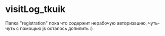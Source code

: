 # visitLog_tkuik

Папка "registration" пока что содержит нерабочую авторизацию, чуть-чуть с помощью js осталось допилить :)
